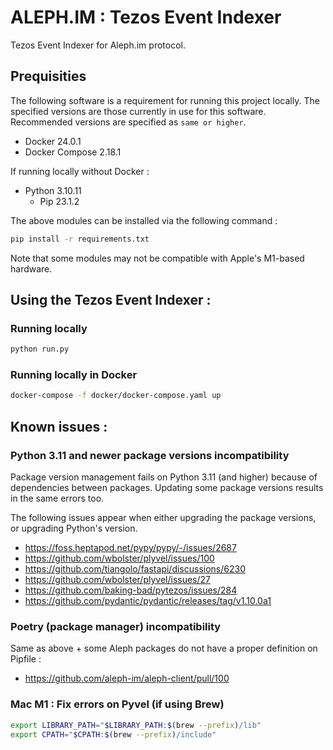 # ALEPH.IM : Tezos Event Indexer

Tezos Event Indexer for Aleph.im protocol.

## Prequisities

The following software is a requirement for running this project locally.
The specified versions are those currently in use for this software.
Recommended versions are specified as `same or higher`.

- Docker 24.0.1
- Docker Compose 2.18.1

If running locally without Docker :

- Python 3.10.11
    - Pip 23.1.2

The above modules can be installed via the following command :

```bash
pip install -r requirements.txt
```

Note that some modules may not be compatible with Apple's M1-based hardware.

## Using the Tezos Event Indexer :

### Running locally

```bash
python run.py
```

### Running locally in Docker

```bash
docker-compose -f docker/docker-compose.yaml up
```

## Known issues :

### Python 3.11 and newer package versions incompatibility

Package version management fails on Python 3.11 (and higher) because of dependencies between packages.
Updating some package versions results in the same errors too.

The following issues appear when either upgrading the package versions, or upgrading Python's version.
- https://foss.heptapod.net/pypy/pypy/-/issues/2687
- https://github.com/wbolster/plyvel/issues/100
- https://github.com/tiangolo/fastapi/discussions/6230
- https://github.com/wbolster/plyvel/issues/27
- https://github.com/baking-bad/pytezos/issues/284
- https://github.com/pydantic/pydantic/releases/tag/v1.10.0a1

### Poetry (package manager) incompatibility

Same as above + some Aleph packages do not have a proper definition on Pipfile :
- https://github.com/aleph-im/aleph-client/pull/100

### Mac M1 : Fix errors on Pyvel (if using Brew)

```bash
export LIBRARY_PATH="$LIBRARY_PATH:$(brew --prefix)/lib"
export CPATH="$CPATH:$(brew --prefix)/include"
```